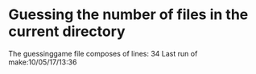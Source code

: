 # Guessing the number of files in the current directory
The guessinggame file composes of lines:
34
  Last run of make:10/05/17/13:36
